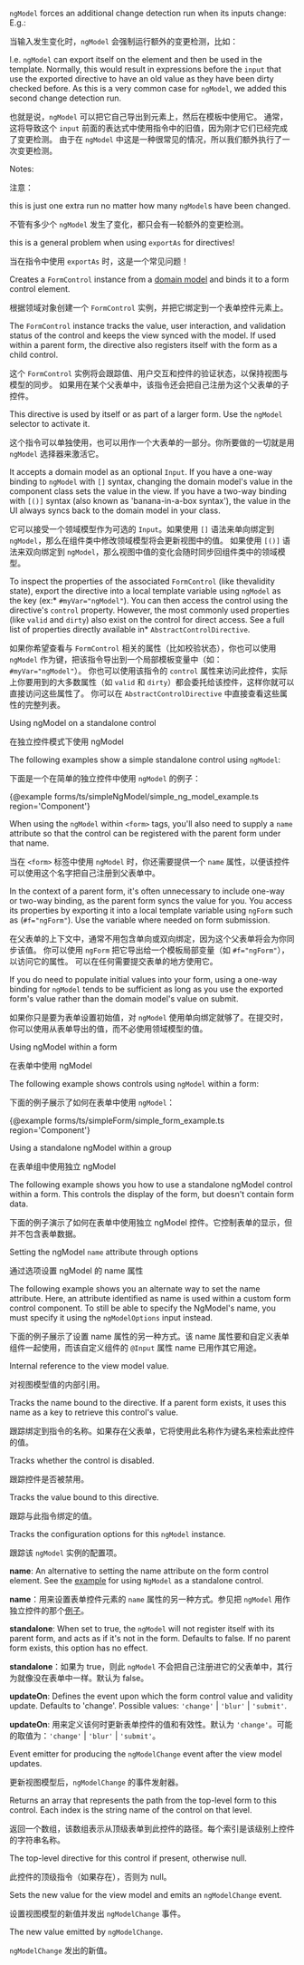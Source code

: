 `ngModel` forces an additional change detection run when its inputs change:
E.g.:

当输入发生变化时，`ngModel` 会强制运行额外的变更检测，比如：

I.e. `ngModel` can export itself on the element and then be used in the template.
Normally, this would result in expressions before the `input` that use the exported directive
to have an old value as they have been
dirty checked before. As this is a very common case for `ngModel`, we added this second change
detection run.

也就是说，`ngModel` 可以把它自己导出到元素上，然后在模板中使用它。
通常，这将导致这个 `input` 前面的表达式中使用指令中的旧值，因为刚才它们已经完成了变更检测。
由于在 `ngModel` 中这是一种很常见的情况，所以我们额外执行了一次变更检测。

Notes:

注意：

this is just one extra run no matter how many `ngModel`s have been changed.

不管有多少个 `ngModel` 发生了变化，都只会有一轮额外的变更检测。

this is a general problem when using `exportAs` for directives!

当在指令中使用 `exportAs` 时，这是一个常见问题！

Creates a `FormControl` instance from a [domain
model](https://en.wikipedia.org/wiki/Domain_model) and binds it to a form control element.

根据领域对象创建一个 `FormControl` 实例，并把它绑定到一个表单控件元素上。

The `FormControl` instance tracks the value, user interaction, and
validation status of the control and keeps the view synced with the model. If used
within a parent form, the directive also registers itself with the form as a child
control.

这个 `FormControl` 实例将会跟踪值、用户交互和控件的验证状态，以保持视图与模型的同步。
如果用在某个父表单中，该指令还会把自己注册为这个父表单的子控件。

This directive is used by itself or as part of a larger form. Use the
`ngModel` selector to activate it.

这个指令可以单独使用，也可以用作一个大表单的一部分。你所要做的一切就是用 `ngModel`
 选择器来激活它。

It accepts a domain model as an optional `Input`. If you have a one-way binding
to `ngModel` with `[]` syntax, changing the domain model's value in the component
class sets the value in the view. If you have a two-way binding with `[()]` syntax
\(also known as 'banana-in-a-box syntax'\), the value in the UI always syncs back to
the domain model in your class.

它可以接受一个领域模型作为可选的 `Input`。如果使用 `[]` 语法来单向绑定到
 `ngModel`，那么在组件类中修改领域模型将会更新视图中的值。
如果使用 `[()]` 语法来双向绑定到 `ngModel`，那么视图中值的变化会随时同步回组件类中的领域模型。

To inspect the properties of the associated `FormControl` \(like thevalidity state\),
export the directive into a local template variable using `ngModel` as the key \(ex:*
 `#myVar="ngModel"`\). You can then access the control using the directive's `control` property.
However, the most commonly used properties \(like `valid` and `dirty`\) also exist on the control
for direct access.
  See a full list of properties directly available in* `AbstractControlDirective`.

如果你希望查看与 `FormControl` 相关的属性（比如校验状态），你也可以使用 `ngModel`
 作为键，把该指令导出到一个局部模板变量中（如：`#myVar="ngModel"`）。
你也可以使用该指令的 `control` 属性来访问此控件，实际上你要用到的大多数属性（如 `valid` 和
 `dirty`）都会委托给该控件，这样你就可以直接访问这些属性了。
你可以在 `AbstractControlDirective` 中直接查看这些属性的完整列表。

Using ngModel on a standalone control

在独立控件模式下使用 ngModel

The following examples show a simple standalone control using `ngModel`:

下面是一个在简单的独立控件中使用 `ngModel` 的例子：

{&commat;example forms/ts/simpleNgModel/simple_ng_model_example.ts region='Component'}



When using the `ngModel` within `<form>` tags, you'll also need to supply a `name` attribute
so that the control can be registered with the parent form under that name.

当在 `<form>` 标签中使用 `ngModel` 时，你还需要提供一个 `name`
 属性，以便该控件可以使用这个名字把自己注册到父表单中。

In the context of a parent form, it's often unnecessary to include one-way or two-way binding,
as the parent form syncs the value for you. You access its properties by exporting it into a
local template variable using `ngForm` such as \(`#f="ngForm"`\). Use the variable where
needed on form submission.

在父表单的上下文中，通常不用包含单向或双向绑定，因为这个父表单将会为你同步该值。
你可以使用 `ngForm` 把它导出给一个模板局部变量（如 `#f="ngForm"`），以访问它的属性。
可以在任何需要提交表单的地方使用它。

If you do need to populate initial values into your form, using a one-way binding for
`ngModel` tends to be sufficient as long as you use the exported form's value rather
than the domain model's value on submit.

如果你只是要为表单设置初始值，对 `ngModel`
 使用单向绑定就够了。在提交时，你可以使用从表单导出的值，而不必使用领域模型的值。

Using ngModel within a form

在表单中使用 ngModel

The following example shows controls using `ngModel` within a form:

下面的例子展示了如何在表单中使用 `ngModel`：

{&commat;example forms/ts/simpleForm/simple_form_example.ts region='Component'}



Using a standalone ngModel within a group

在表单组中使用独立 ngModel

The following example shows you how to use a standalone ngModel control
within a form. This controls the display of the form, but doesn't contain form data.

下面的例子演示了如何在表单中使用独立 ngModel 控件。它控制表单的显示，但并不包含表单数据。

Setting the ngModel `name` attribute through options

通过选项设置 ngModel 的 name 属性

The following example shows you an alternate way to set the name attribute. Here,
an attribute identified as name is used within a custom form control component. To still be able
to specify the NgModel's name, you must specify it using the `ngModelOptions` input instead.

下面的例子展示了设置 name 属性的另一种方式。该 name
 属性要和自定义表单组件一起使用，而该自定义组件的 `@Input` 属性 name 已用作其它用途。

Internal reference to the view model value.

对视图模型值的内部引用。

Tracks the name bound to the directive. If a parent form exists, it
uses this name as a key to retrieve this control's value.

跟踪绑定到指令的名称。如果存在父表单，它将使用此名称作为键名来检索此控件的值。

Tracks whether the control is disabled.

跟踪控件是否被禁用。

Tracks the value bound to this directive.

跟踪与此指令绑定的值。

Tracks the configuration options for this `ngModel` instance.

跟踪该 `ngModel` 实例的配置项。

**name**: An alternative to setting the name attribute on the form control element. See
the [example](api/forms/NgModel#using-ngmodel-on-a-standalone-control) for using `NgModel`
as a standalone control.

**name**：用来设置表单控件元素的 `name` 属性的另一种方式。参见把 `ngModel`
用作独立控件的那个[例子](api/forms/NgModel#using-ngmodel-on-a-standalone-control)。

**standalone**: When set to true, the `ngModel` will not register itself with its parent form,
and acts as if it's not in the form. Defaults to false. If no parent form exists, this option
has no effect.

**standalone**：如果为 true，则此 `ngModel`
不会把自己注册进它的父表单中，其行为就像没在表单中一样。默认为 false。

**updateOn**: Defines the event upon which the form control value and validity update.
Defaults to 'change'. Possible values: `'change'` \| `'blur'` \| `'submit'`.

**updateOn**: 用来定义该何时更新表单控件的值和有效性。默认为
`'change'`。可能的取值为：`'change'` \| `'blur'` \| `'submit'`。

Event emitter for producing the `ngModelChange` event after
the view model updates.

更新视图模型后，`ngModelChange` 的事件发射器。

Returns an array that represents the path from the top-level form to this control.
Each index is the string name of the control on that level.

返回一个数组，该数组表示从顶级表单到此控件的路径。每个索引是该级别上控件的字符串名称。

The top-level directive for this control if present, otherwise null.

此控件的顶级指令（如果存在），否则为 null。

Sets the new value for the view model and emits an `ngModelChange` event.

设置视图模型的新值并发出 `ngModelChange` 事件。

The new value emitted by `ngModelChange`.

`ngModelChange` 发出的新值。